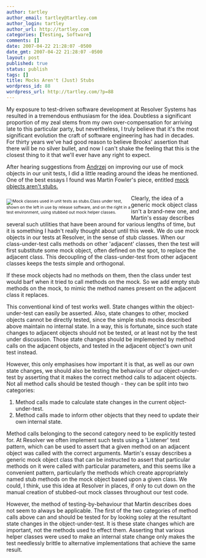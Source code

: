 ```yaml
---
author: tartley
author_email: tartley@tartley.com
author_login: tartley
author_url: http://tartley.com
categories: [Testing, Software]
comments: []
date: 2007-04-22 21:28:07 -0500
date_gmt: 2007-04-22 21:28:07 -0500
layout: post
published: true
status: publish
tags: []
title: Mocks Aren't (Just) Stubs
wordpress_id: 88
wordpress_url: http://tartley.com/?p=88
---
```


My exposure to test-driven software development at Resolver Systems has
resulted in a tremendous enthusiasm for the idea. Doubtless a
significant proportion of my zeal stems from my own over-compensation
for arriving late to this particular party, but nevertheless, I truly
believe that it's the most significant evolution the craft of software
engineering has had in decades. For thirty years we've had good reason
to believe Brooks' assertion that there will be no silver bullet, and
now I can't shake the feeling that this is the closest thing to it that
we'll ever have any right to expect.

After hearing suggestions from
[Andrzej](http://andrzejonsoftware.blogspot.com) on improving our use of
mock objects in our unit tests, I did a little reading around the ideas
he mentioned. One of the best essays I found was Martin Fowler's piece,
entitled [mock objects aren't
stubs.](http://www.martinfowler.com/articles/mocksArentStubs.html)

<div style="float:left; width:325px; font-size:0.75em;">

![Mock classes used in unit tests as
stubs.](http://tartley.com/wp-content/uploads/2007/04/mocks-arent-stubs.png)Class
under test, shown on the left in use by release software, and on the
right in a test environment, using stubbed out mock helper classes.

</div>

Clearly, the idea of a generic mock object class isn't a brand-new one,
and Martin's essay describes several such utilities that have been
around for various lengths of time, but it is something I hadn't really
thought about until this week. We do use mock objects in our tests at
Resolver, in the sense of stub classes. When our class-under-test calls
methods on other 'adjacent' classes, then the test will first substitute
some mock object, often defined on the spot, to replace the adjacent
class. This decoupling of the class-under-test from other adjacent
classes keeps the tests simple and orthogonal.

If these mock objects had no methods on them, then the class under test
would barf when it tried to call methods on the mock. So we add empty
stub methods on the mock, to mimic the method names present on the
adjacent class it replaces.

This conventional kind of test works well. State changes within the
object-under-test can easily be asserted. Also, state changes to other,
mocked objects cannot be directly tested, since the simple stub mocks
described above maintain no internal state. In a way, this is fortunate,
since such state changes to adjacent objects should not be tested, or at
least not by the test under discussion. Those state changes should be
implemented by method calls on the adjacent objects, and tested in the
adjacent object's own unit test instead.

However, this only emphasises how important it is that, as well as our
own state changes, we should also be testing the behaviour of our
object-under-test by asserting that it makes the correct method calls to
adjacent objects. Not all method calls should be tested though - they
can be split into two categories:

1.  Method calls made to calculate state changes in the current
    object-under-test.
2.  Method calls made to inform other objects that they need to update
    their own internal state.

Method calls belonging to the second category need to be explicitly
tested for. At Resolver we often implement such tests using a 'Listener'
test pattern, which can be used to assert that a given method on an
adjacent object was called with the correct arguments. Martin's essay
describes a generic mock object class that can be instructed to assert
that particular methods on it were called with particular parameters,
and this seems like a convenient pattern, particularly the methods which
create appropriately named stub methods on the mock object based upon a
given class. We could, I think, use this idea at Resolver in places, if
only to cut down on the manual creation of stubbed-out mock classes
throughout our test code.

However, the method of testing-by-behaviour that Martin describes does
not seem to always be applicable. The first of the two categories of
method calls above can and should be tested for by looking soley at the
resultant state changes in the object-under-test. It is these state
changes which are important, not the methods used to effect them.
Asserting that various helper classes were used to make an internal
state change only makes the test needlessly brittle to alternative
implementations that achieve the same result.
